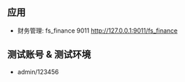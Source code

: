 ## 应用

- 财务管理:      fs_finance                  9011       http://127.0.0.1:9011/fs_finance

## 测试账号 & 测试环境

- admin/123456